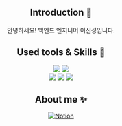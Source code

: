 <div align="center">

## Introduction 🙌
안녕하세요! 백엔드 엔지니어 이신성입니다.  

## Used tools & Skills 👀
<img src="https://img.shields.io/badge/Git-F05032?style=flat&logo=Git&logoColor=white"/>
<img src="https://img.shields.io/badge/MySQL-4479A1?style=flat&logo=MySQL&logoColor=white"/><br>
<img src="https://img.shields.io/badge/Java-007396?style=flat&logo=openjdk&logoColor=white"/>
<img src="https://img.shields.io/badge/Spring-6DB33F?style=flat&logo=spring&logoColor=white"/>
<img src="https://img.shields.io/badge/SpringBoot-6DB33F?style=flat&logo=springboot&logoColor=white"/>

## About me ✨
[![Notion](https://img.shields.io/badge/Notion-000000?style=flat&logo=Notion&logoColor=white)](https://few-monkey-6ee.notion.site/20d5e97adb1b499c92549241d7b2c3f5)

</div>
